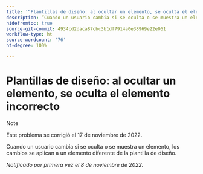 ```yaml
---
title: '“Plantillas de diseño: al ocultar un elemento, se oculta el elemento incorrecto”'
description: “Cuando un usuario cambia si se oculta o se muestra un elemento, los cambios se aplican a un elemento diferente de la plantilla de diseño.”
hidefromtoc: true
source-git-commit: 4934cd2daca87cbc3b1df7914a0e38969e22e061
workflow-type: ht
source-wordcount: '76'
ht-degree: 100%

---
```



# Plantillas de diseño: al ocultar un elemento, se oculta el elemento incorrecto

>[!NOTE]
>
>Este problema se corrigió el 17 de noviembre de 2022.

Cuando un usuario cambia si se oculta o se muestra un elemento, los cambios se aplican a un elemento diferente de la plantilla de diseño.

_Notificado por primera vez el 8 de noviembre de 2022._


